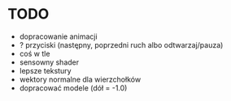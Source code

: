 # TODO
- dopracowanie animacji
- ? przyciski (następny, poprzedni ruch albo odtwarzaj/pauza)
- coś w tle
- sensowny shader
- lepsze tekstury
- wektory normalne dla wierzchołków
- dopracować modele (dół = -1.0)